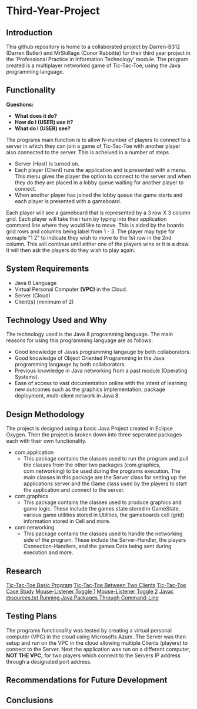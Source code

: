 # Third-Year-Project

## Introduction

This github repository is home to a collaborated project by Darren-B312 (Darren Butler) and MrSkillage (Conor Rabbitte) for their third year project in the 'Professional Practice in Information Technology' module.
The program created is a multiplayer networked game of Tic-Tac-Toe, using the Java programming language. 

## Functionality

__Questions:__
- __What does it do?__
- __How do I (USER) use it?__
- __What do I (USER) see?__

The programs main function is to allow N-number of players to connect to a server in which they can join a game of Tic-Tac-Toe with another player also connected to the server.  This is acheived in a number of steps
- Server (Host) is turned on.
- Each player (Client) runs the application and is presented with a menu.  This menu gives the player the option to connect to the server and when they do they are placed in a lobby queue waiting for another player to connect.
- When another player has joined the lobby queue the game starts and each player is presented with a gameboard.

Each player will see a gameboard that is represented by a 3 row X 3 column grid.  Each player will take their turn by typing into their application command line where they would like to move.  This is aided by the boards grid rows and columns being label from 1 - 3.  The player may type for exmaple "1 2" to indicate they wish to move to the 1st row in the 2nd column.  This will continue until either one of the players wins or it is a draw.  It will then ask the players do they wish to play again.

## System Requirements

- Java 8 Language
- Virtual Personal Computer __(VPC)__ in the Cloud.
- Server (Cloud)
- Client(s) (minimum of 2)

## Technology Used and Why

The technology used is the Java 8 programming language.  The main reasons for using this programming language are as follows:
- Good knowledge of Javas programming langauge by both collaborators.
- Good knowledge of Object Oriented Programming in the Java programming langauge by both collaborators.
- Previous knowledge in Java networking from a past module (Operating Systems).
- Ease of access to vast documentation online with the intent of learning new outcomes such as the graphics implementation, package deployment, multi-client network in Java 8.

## Design Methodology

The project is designed using a basic Java Project created in Eclipse Oxygen. Then the project is broken down into three seperated packages each with their own functionality. 
- com.application
  - This package contains the classes used to run the program and pull the classes from the other two packages (com.graphics, com.networking) to be used during the programs execution.  The main classes in this package are the Server class for setting up the applications server and the Game class used by the players to start the application and connect to the server.
- com.graphics
  - This package contains the classes used to produce graphics and game logic. These include the games state stored in GameState, various game utilities stored in Utilities, the gameboards cell (grid) information stored in Cell and more.
- com.networking 
  - This package contains the classes used to handle the networking side of the program.  These include the Server-Handler, the players Connection-Handlers, and the games Data being sent during execution and more.

## Research

[Tic-Tac-Toe Basic Program](https://www3.ntu.edu.sg/home/ehchua/programming/java/JavaGame_TicTacToe.html)
[Tic-Tac-Toe Between Two Clients](https://www.java-tips.org/java-se-tips-100019/15-javax-swing/584-a-game-of-tic-tac-toe-that-can-be-played-between-two-client-applets.html)
[Tic-Tac-Toe Case Study](https://www3.ntu.edu.sg/home/ehchua/programming/java/JavaGame_TicTacToe.html)
[Mouse-Listener Toggle 1](https://stackoverflow.com/questions/2627946/how-to-remove-mouselistener-actionlistener-on-a-jtextfield)
[Mouse-Listener Toggle 2](https://stackoverflow.com/questions/50672830/java-mouse-listener-toggle-version-click-counter)
[Javac @sources.txt Running Java Packages Through Command-Line](https://stackoverflow.com/questions/6623161/javac-option-to-compile-all-java-files-under-a-given-directory-recursively)


## Testing Plans

The programs functionality was tested by creating a virtual personal computer (VPC) in the cloud using Microsofts Azure.  The Server was then setup and run on the VPC in the cloud allowing multiple Clients (players) to connect to the Server.  Next the application was run on a different computer, __NOT THE VPC,__ for two players which connect to the Servers IP address through a designated port address.

## Recommendations for Future Development

## Conclusions
